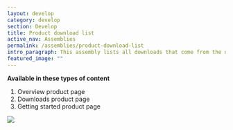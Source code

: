 ```yaml
---
layout: develop
category: develop
section: Develop
title: Product download list
active_nav: Assemblies
permalink: /assemblies/product-download-list
intro_paragraph: This assembly lists all downloads that come from the download manager for a specific product. It will reference the product node to show downloads.
featured_image: ""
---
```

**Available in these types of content**

1. Overview product page
2. Downloads product page
3. Getting started product page

![](/design-manual/assets/uploads/product-download-list-example.png)